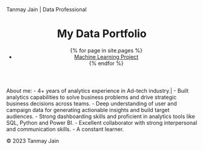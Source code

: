 <!DOCTYPE html>
<html>
  <head>
    <meta charset="utf-8">
    Tanmay Jain | Data Professional
    <link rel="stylesheet" href="{{ "/assets/css/main.css" | relative_url }}">
  </head>
  <body>
    <header>
      <h1>My Data Portfolio</h1>
      <nav>
        <ul>
          {% for page in site.pages %}
            <li><a href="https://github.com/tan1310/Data-Projects/blob/main/BABS%20502_Final_Tanmay.ipynb">Machine Learning Project</a></li>
          {% endfor %}
        </ul>
      </nav>
    </header>
    <main>
      About me:
      - 4+ years of analytics experience in Ad-tech industry.|
      - Built analytics capabilities to solve business problems and drive strategic business decisions across teams.
      - Deep understanding of user and campaign data for generating actionable insights and build target audiences.
      - Strong dashboarding skills and proficient in analytics tools like SQL, Python and Power BI.
      - Excellent collaborator with strong interpersonal and communication skills. 
      - A constant learner. 
    </main>
    <footer>
      <p>&copy; 2023 Tanmay Jain</p>
    </footer>
  </body>
</html>




